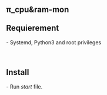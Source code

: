   <h2> &pi;_cpu&amp;ram-mon </br></br>
  Requierement</h2>
<p> - Systemd, Python3 and root privileges</p><br>
  <h2>Install</h2>
<p> - Run <i>start</i> file. 
